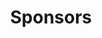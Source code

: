 ---
title: "Sponsors"
meta_title: "Sponsors - ENGREENVN"
description: "Discover the power of sponsorship with our project website. Find out how you can support and be a part of meaningful initiatives. Join us today!."
image: "/assets/american.jpg"
sponsors: 
    - name: "Main Sponsors"
      content: "<b>Citizen Diplomacy Action Fund (CDAF):</b> empowers ExchangeAlumni alumni to support communities through policy-inspired projects, granting over $2.5 million to 277 teams. CDAF showcases unique skills and abilities of ExchangeAlumni, providing tools and resources to tackle global challenges."
      sponsors: 
        - name: "Global Ties - US"
          image: "/assets/sponsors/globalties.jpg"

        - name: "Exchange Alumni"
          image: "/assets/sponsors/exchange-alumni.jpg"
        
        - name: "Citizen"
          image: "/assets/sponsors/citizen.jpg"
        
        - name: "American"
          image: "/assets/sponsors/american.jpg"
        
        - name: "Embassy"
          image: "/assets/sponsors/embassy.jpg"

    - name: "Local Partners"
      content: "– Tan Tao University will sponsor the venue and support the implementation of the media outreach program."
      sponsors: 
        - name: "TTU"
          image: "/assets/sponsors/ttu.png"
---